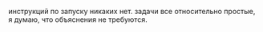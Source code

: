 инструкций по запуску никаких нет. задачи все относительно простые, я думаю, что объяснения не требуются. 
